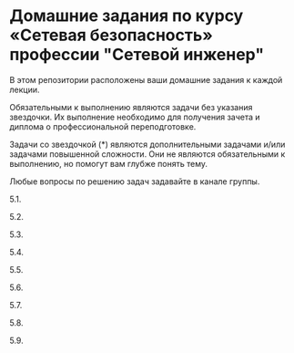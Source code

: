 #  Домашние задания по курсу «Сетевая безопасность» профессии "Сетевой инженер"

В этом репозитории расположены ваши домашние задания к каждой лекции. 

Обязательными к выполнению являются задачи без указания звездочки. Их выполнение необходимо для получения зачета и диплома о профессиональной переподготовке.

Задачи со звездочкой (*) являются дополнительными задачами и/или задачами повышенной сложности. Они не являются обязательными к выполнению, но помогут вам глубже понять тему.

Любые вопросы по решению задач задавайте в канале группы.

5.1. []()

5.2. [](https://github.com/netology-code/secnt-homeworks/blob/main/5-02.md)

5.3. []()

5.4. []()

5.5. []()

5.6. []()

5.7. []()

5.8. []()

5.9. []()
